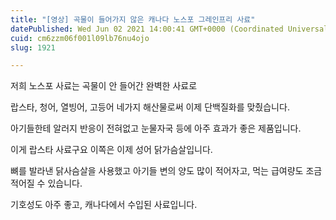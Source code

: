 ```yaml
---
title: "[영상] 곡물이 들어가지 않은 캐나다 노스포 그레인프리 사료"
datePublished: Wed Jun 02 2021 14:00:41 GMT+0000 (Coordinated Universal Time)
cuid: cm6zzm06f001l09lb76nu4ojo
slug: 1921

---
```



저희 노스포 사료는 곡물이 안 들어간 완벽한 사료로

랍스타, 청어, 열빙어, 고등어 네가지 해산물로써 이제 단백질화를 맞췄습니다.

아기들한테 알러지 반응이 전혀없고 눈물자국 등에 아주 효과가 좋은 제품입니다.

이게 랍스타 사료구요 이쪽은 이제 성어 닭가슴살입니다.

뼈를 발라낸 닭사슴살을 사용했고 아기들 변의 양도 많이 적어자고, 먹는 급여량도 조금 적어질 수 있습니다.

기호성도 아주 좋고, 캐나다에서 수입된 사료입니다.